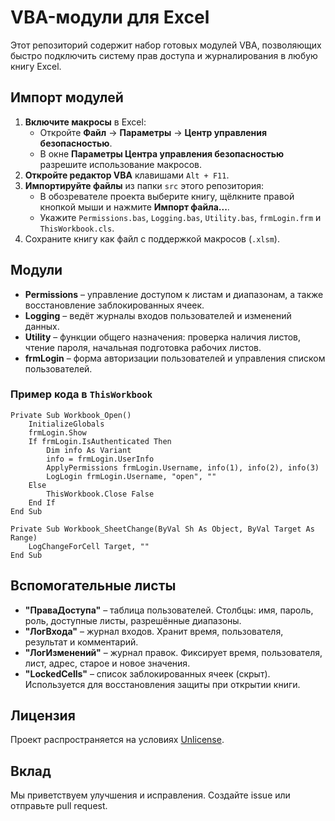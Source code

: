 # VBA-модули для Excel

Этот репозиторий содержит набор готовых модулей VBA, позволяющих быстро подключить систему прав доступа и журналирования в любую книгу Excel.

## Импорт модулей

1. **Включите макросы** в Excel:
   - Откройте **Файл** → **Параметры** → **Центр управления безопасностью**.
   - В окне **Параметры Центра управления безопасностью** разрешите использование макросов.
2. **Откройте редактор VBA** клавишами `Alt + F11`.
3. **Импортируйте файлы** из папки `src` этого репозитория:
   - В обозревателе проекта выберите книгу, щёлкните правой кнопкой мыши и нажмите **Импорт файла...**.
   - Укажите `Permissions.bas`, `Logging.bas`, `Utility.bas`, `frmLogin.frm` и `ThisWorkbook.cls`.
4. Сохраните книгу как файл с поддержкой макросов (`.xlsm`).

## Модули

- **Permissions** – управление доступом к листам и диапазонам, а также восстановление заблокированных ячеек.
- **Logging** – ведёт журналы входов пользователей и изменений данных.
- **Utility** – функции общего назначения: проверка наличия листов, чтение пароля, начальная подготовка рабочих листов.
- **frmLogin** – форма авторизации пользователей и управления списком пользователей.

### Пример кода в `ThisWorkbook`
```vba
Private Sub Workbook_Open()
    InitializeGlobals
    frmLogin.Show
    If frmLogin.IsAuthenticated Then
        Dim info As Variant
        info = frmLogin.UserInfo
        ApplyPermissions frmLogin.Username, info(1), info(2), info(3)
        LogLogin frmLogin.Username, "open", ""
    Else
        ThisWorkbook.Close False
    End If
End Sub

Private Sub Workbook_SheetChange(ByVal Sh As Object, ByVal Target As Range)
    LogChangeForCell Target, ""
End Sub
```

## Вспомогательные листы

- **"ПраваДоступа"** – таблица пользователей. Столбцы: имя, пароль, роль, доступные листы, разрешённые диапазоны.
- **"ЛогВхода"** – журнал входов. Хранит время, пользователя, результат и комментарий.
- **"ЛогИзменений"** – журнал правок. Фиксирует время, пользователя, лист, адрес, старое и новое значения.
- **"LockedCells"** – список заблокированных ячеек (скрыт). Используется для восстановления защиты при открытии книги.

## Лицензия

Проект распространяется на условиях [Unlicense](LICENSE).

## Вклад

Мы приветствуем улучшения и исправления. Создайте issue или отправьте pull request.
